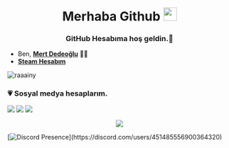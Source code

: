 <h1 align="center">Merhaba Github <img src="https://raw.githubusercontent.com/iampavangandhi/iampavangandhi/master/gifs/Hi.gif" width="30px"> </h1>
<h3 align="center">GitHub Hesabıma hoş geldin.🩷</h3>

- Ben, **[Mert Dedeoğlu](https://www.instagram.com/mertdedeoglux/)** 🙋‍♂️
- **[Steam Hesabım](https://steamcommunity.com/profiles/76561199591510886/)**


<p align="left"> <img src="https://komarev.com/ghpvc/?username=raaainy&label=Profile%20views&color=552b75" alt="raaainy" /> </a>

<h3>💗 Sosyal medya hesaplarım.</h3>
<p align="left">
     <a href="https://www.instagram.com/mertdedeoglux/" target"blank_"><img src="https://img.shields.io/badge/INSTAGRAM%20-DC3175.svg?&style=for-the-badge&logo=instagram&logoColor=white"></a>
 <a href="https://open.spotify.com/user/mertdeluxes?si=79dd19e62625449d" target"blank_"><img src="https://img.shields.io/badge/Spotify%20-1ed760.svg?&style=for-the-badge&logo=spotify&logoColor=white"></a>
 <a href="[https://discord.gg/GHr3fKvcMn](https://discord.gg/qEmz9t6zkk)" target"blank_"><img src="https://img.shields.io/badge/Discord-%235865F2.svg?style=for-the-badge&logo=discord&logoColor=white"></a>

<p align="center">
<img src="https://media.discordapp.net/attachments/813341662545313832/813343404507267092/pokemon_pixel.gif">
 <p align="center">

[![Discord Presence](https://lanyard-profile-readme.vercel.app/api/451485556900364320?theme=light&bg=809ecf&animated=false&hideDiscrim=true&borderRadius=30px&idleMessage=Probably%20doing%20something%20else...)](https://discord.com/users/451485556900364320)
